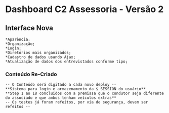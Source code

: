 # Dashboard C2 Assessoria - Versão 2 #

## Interface Nova ##
    *Aparência;
    *Organização;
    *Login;
    *Diretórios mais organizados;
	*Cadastro de dados usando Ajax;
	*Atualização de dados dos entrevistados conforme tipo;

### Conteúdo Re-Criado ###
    -- O Conteúdo será digitado a cada novo deploy --
    **Sistema para login e armazenamento da $_SESSION do usuário**
	**Step 1 ao 18 concluidos com a premissa que o condutor seja diferente do associado e que ambos tenham veículos extras**
	-- Os testes já foram refeitos, por via de segurança, devem ser refeitos --
	
    